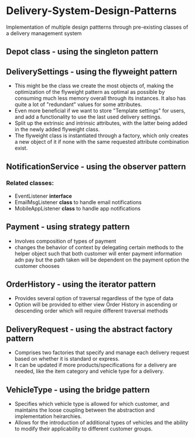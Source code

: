 # Delivery-System-Design-Patterns
Implementation of multiple design pattterns through pre-existing classes of a delivery management system

## Depot class - using the singleton pattern

## DeliverySettings - using the flyweight pattern
- This might be the class we create the most objects of, making the optimization of the flyweight pattern as optimal as possible by consuming much less memory overall through its instances. It also has quite a lot of "redundant" values for some attributes.
- Even more beneficial if we want to store "Template settings" for users, and add a functionality to use the last used delivery settings.
- Split up the extrinsic and intrinsic attributes, with the latter being added in the newly added flyweight class.
- The flyweight class is instantiated through a factory, which only creates a new object of it if none with the same requested attribute combination exist.

## NotificationService - using the observer pattern
### Related classes:
- EventListener **interface**
- EmailMsgListener **class** to handle email notifications
- MobileAppListener **class** to handle app notifications

## Payment - using strategy pattern
- Involves composition of types of payment 
- changes the behavior of context by delegating certain methods to the helper object such that both customer will enter payment information adn pay but the path taken will be dependent on the payment option the customer chooses

## OrderHistory - using the iterator pattern
- Provides several option of traversal regardless of the type of data
- Option will be provided to either view Order History in ascending or descending order which will require different traversal methods 

## DeliveryRequest - using the abstract factory pattern
- Comprises two factories that specify and manage each delivery request based on whether it is standard or express.
- It can be updated if more products/specifications for a delivery are needed, like the item category and vehicle type for a delivery.

## VehicleType - using the bridge pattern
- Specifies which vehicle type is allowed for which customer, and maintains the loose coupling between the abstraction and implementation heirarchies.
- Allows for the introduction of additional types of vehicles and the ability to modify their applicability to different customer groups.
